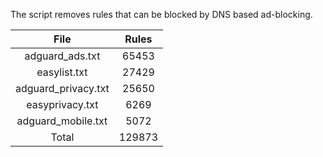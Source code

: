 The script removes rules that can be blocked by DNS based ad-blocking.


| File | Rules |
|:----:|:-----:|
| adguard_ads.txt | 65453 |
| easylist.txt | 27429 |
| adguard_privacy.txt | 25650 |
| easyprivacy.txt | 6269 |
| adguard_mobile.txt | 5072 |
| Total | 129873 |